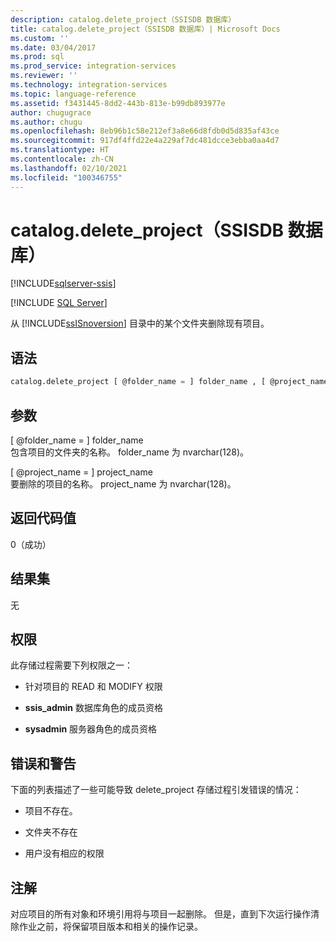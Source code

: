 ```yaml
---
description: catalog.delete_project（SSISDB 数据库）
title: catalog.delete_project（SSISDB 数据库）| Microsoft Docs
ms.custom: ''
ms.date: 03/04/2017
ms.prod: sql
ms.prod_service: integration-services
ms.reviewer: ''
ms.technology: integration-services
ms.topic: language-reference
ms.assetid: f3431445-8dd2-443b-813e-b99db893977e
author: chugugrace
ms.author: chugu
ms.openlocfilehash: 8eb96b1c58e212ef3a8e66d8fdb0d5d835af43ce
ms.sourcegitcommit: 917df4ffd22e4a229af7dc481dcce3ebba0aa4d7
ms.translationtype: HT
ms.contentlocale: zh-CN
ms.lasthandoff: 02/10/2021
ms.locfileid: "100346755"
---
```

# <a name="catalogdelete_project-ssisdb-database"></a>catalog.delete_project（SSISDB 数据库）

[!INCLUDE[sqlserver-ssis](../../includes/applies-to-version/sqlserver-ssis.md)]


[!INCLUDE [SQL Server](../../includes/applies-to-version/sqlserver.md)]

  从 [!INCLUDE[ssISnoversion](../../includes/ssisnoversion-md.md)] 目录中的某个文件夹删除现有项目。  
  
## <a name="syntax"></a>语法  
  
```sql  
catalog.delete_project [ @folder_name = ] folder_name , [ @project_name = ] project_name  
```  
  
## <a name="arguments"></a>参数  
 [ @folder_name = ] folder_name   
 包含项目的文件夹的名称。 folder_name 为 nvarchar(128)。  
  
 [ @project_name = ] project_name   
 要删除的项目的名称。 project_name 为 nvarchar(128)。  
  
## <a name="return-code-value"></a>返回代码值  
 0（成功）  
  
## <a name="result-sets"></a>结果集  
 无  
  
## <a name="permissions"></a>权限  
 此存储过程需要下列权限之一：  
  
-   针对项目的 READ 和 MODIFY 权限  
  
-   **ssis_admin** 数据库角色的成员资格  
  
-   **sysadmin** 服务器角色的成员资格  
  
## <a name="errors-and-warnings"></a>错误和警告  
 下面的列表描述了一些可能导致 delete_project 存储过程引发错误的情况：  
  
-   项目不存在。  
  
-   文件夹不存在  
  
-   用户没有相应的权限  
  
## <a name="remarks"></a>注解  
 对应项目的所有对象和环境引用将与项目一起删除。 但是，直到下次运行操作清除作业之前，将保留项目版本和相关的操作记录。  
  
  
